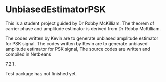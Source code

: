 UnbiasedEstimatorPSK
====================

This is a student project guided by Dr Robby McKilliam. The theorem of carrier phase and amplitude estimator is derived from Dr Robby McKilliam.

The codes written by Kevin are to generate unbiased amplitude estimator for PSK signal. The codes written by Kevin are to generate unbiased amplitude estimator for PSK signal, The source codes are written and compiled in Netbeans 

7.2.1 .

Test package has not finished yet.
